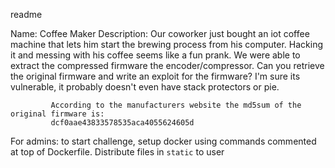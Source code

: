 readme

Name: Coffee Maker
Description: Our coworker just bought an iot coffee machine that lets him start the brewing process
             from his computer. Hacking it and messing with his coffee seems like a fun prank. We 
             were able to extract the compressed firmware the encoder/compressor. Can you retrieve
             the original firmware and write an exploit for the firmware? I'm sure its vulnerable, 
             it probably doesn't even have stack protectors or pie.

             According to the manufacturers website the md5sum of the original firmware is:
             dcf0aae43833578535aca4055624605d

For admins:
	to start challenge, setup docker using commands commented at top of Dockerfile. Distribute files in `static` to user

